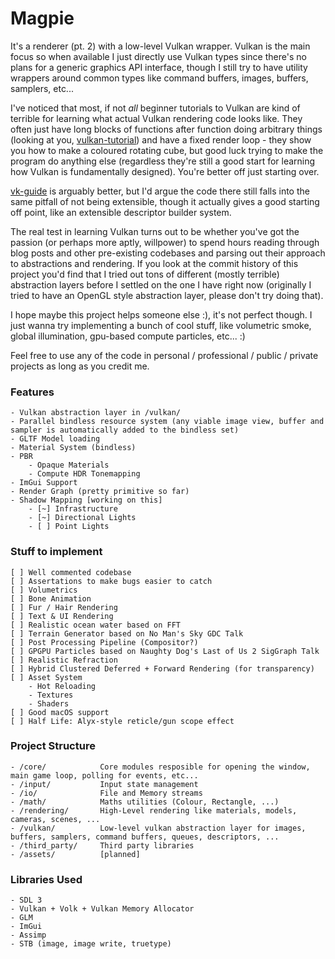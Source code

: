# Magpie

It's a renderer (pt. 2) with a low-level Vulkan wrapper. Vulkan is the main focus so when available I just directly use Vulkan types since there's no plans for a generic graphics API interface, though I still try to have utility wrappers around common types like command buffers, images, buffers, samplers, etc...

I've noticed that most, if not *all* beginner tutorials to Vulkan are kind of terrible for learning what actual Vulkan rendering code looks like.
They often just have long blocks of functions after function doing arbitrary things (looking at you, [vulkan-tutorial](https://vulkan-tutorial.com/)) and have a fixed render loop - they show you how to make a coloured rotating cube, but good luck trying to make the program do anything else (regardless they're still a good start for learning how Vulkan is fundamentally designed). You're better off just starting over.

[vk-guide](https://vkguide.dev/) is arguably better, but I'd argue the code there still falls into the same pitfall of not being extensible, though it actually gives a good starting off point, like an extensible descriptor builder system.

The real test in learning Vulkan turns out to be whether you've got the passion (or perhaps more aptly, willpower) to spend hours reading through blog posts and other pre-existing codebases and parsing out their approach to abstractions and rendering.
If you look at the commit history of this project you'd find that I tried out tons of different (mostly terrible) abstraction layers before I settled on the one I have right now (originally I tried to have an OpenGL style abstraction layer, please don't try doing that).

I hope maybe this project helps someone else :), it's not perfect though. I just wanna try implementing a bunch of cool stuff, like volumetric smoke, global illumination, gpu-based compute particles, etc... :)

Feel free to use any of the code in personal / professional / public / private projects as long as you credit me.

### Features
    - Vulkan abstraction layer in /vulkan/
    - Parallel bindless resource system (any viable image view, buffer and sampler is automatically added to the bindless set)
    - GLTF Model loading
    - Material System (bindless)
    - PBR
        - Opaque Materials
        - Compute HDR Tonemapping
    - ImGui Support
    - Render Graph (pretty primitive so far)
    - Shadow Mapping [working on this]
        - [~] Infrastructure
        - [~] Directional Lights
        - [ ] Point Lights

### Stuff to implement
    [ ] Well commented codebase
    [ ] Assertations to make bugs easier to catch
    [ ] Volumetrics
    [ ] Bone Animation
    [ ] Fur / Hair Rendering
    [ ] Text & UI Rendering
    [ ] Realistic ocean water based on FFT
    [ ] Terrain Generator based on No Man's Sky GDC Talk
    [ ] Post Processing Pipeline (Compositor?)
    [ ] GPGPU Particles based on Naughty Dog's Last of Us 2 SigGraph Talk
    [ ] Realistic Refraction
    [ ] Hybrid Clustered Deferred + Forward Rendering (for transparency)
    [ ] Asset System
        - Hot Reloading
        - Textures
        - Shaders
    [ ] Good macOS support
    [ ] Half Life: Alyx-style reticle/gun scope effect

### Project Structure
	- /core/            Core modules resposible for opening the window, main game loop, polling for events, etc...
	- /input/           Input state management
	- /io/              File and Memory streams
	- /math/            Maths utilities (Colour, Rectangle, ...)
	- /rendering/       High-Level rendering like materials, models, cameras, scenes, ...
	- /vulkan/          Low-level vulkan abstraction layer for images, buffers, samplers, command buffers, queues, descriptors, ...
	- /third_party/     Third party libraries
	- /assets/          [planned]

### Libraries Used
    - SDL 3
    - Vulkan + Volk + Vulkan Memory Allocator
    - GLM
    - ImGui
    - Assimp
    - STB (image, image write, truetype)

